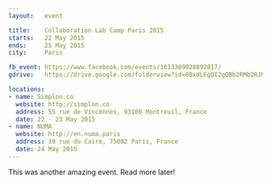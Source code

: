 ```yaml
---
layout:   event

title:    Collaboration Lab Camp Paris 2015
starts:   22 May 2015
ends:     25 May 2015
city:     Paris

fb_event: https://www.facebook.com/events/1613389028892817/
gdrive:   https://drive.google.com/folderview?id=0BxdLEgQI2gQBb2RMb2RJMC02Y3c

locations:
- name: Simplon.co
  website: http://simplon.co
  address: 55 rue de Vincennes, 93100 Montreuil, France
  date: 22 - 23 May 2015
- name: NUMA
  website: http://en.numa.paris
  address: 39 rue du Caire, 75002 Paris, France
  date: 24 May 2015
---
```


This was another amazing event. Read more later!

